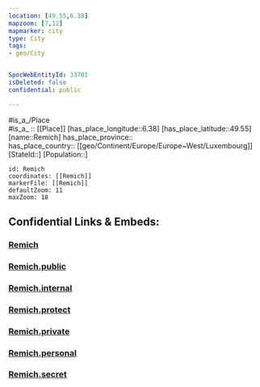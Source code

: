 ```yaml
---
location: [49.55,6.38] 
mapzoom: [7,12] 
mapmarker: city 
type: City
tags:
- geo/City


SpocWebEntityId: 33701
isDeleted: false
confidential: public

---
```

#is_a_/Place  
#is_a_ :: [[Place]] 
[has_place_longitude::6.38] 
[has_place_latitude::49.55] 
[name::Remich] 
has_place_province::  
has_place_country:: [[geo/Continent/Europe/Europe~West/Luxembourg]] 
[StateId::] 
[Population::] 



```leaflet
id: Remich
coordinates: [[Remich]] 
markerFile: [[Remich]] 
defaultZoom: 11 
maxZoom: 18
```


## Confidential Links & Embeds: 

### [Remich](/_Standards/Earth/Continent/Europe/Europe~West/Luxembourg/Districts~Luxembourg/Grevenmacher/counties~Grevenmacher/Remich.md) 

### [Remich.public](/_public/Earth/Continent/Europe/Europe~West/Luxembourg/Districts~Luxembourg/Grevenmacher/counties~Grevenmacher/Remich.public.md) 

### [Remich.internal](/_internal/Earth/Continent/Europe/Europe~West/Luxembourg/Districts~Luxembourg/Grevenmacher/counties~Grevenmacher/Remich.internal.md) 

### [Remich.protect](/_protect/Earth/Continent/Europe/Europe~West/Luxembourg/Districts~Luxembourg/Grevenmacher/counties~Grevenmacher/Remich.protect.md) 

### [Remich.private](/_private/Earth/Continent/Europe/Europe~West/Luxembourg/Districts~Luxembourg/Grevenmacher/counties~Grevenmacher/Remich.private.md) 

### [Remich.personal](/_personal/Earth/Continent/Europe/Europe~West/Luxembourg/Districts~Luxembourg/Grevenmacher/counties~Grevenmacher/Remich.personal.md) 

### [Remich.secret](/_secret/Earth/Continent/Europe/Europe~West/Luxembourg/Districts~Luxembourg/Grevenmacher/counties~Grevenmacher/Remich.secret.md)

